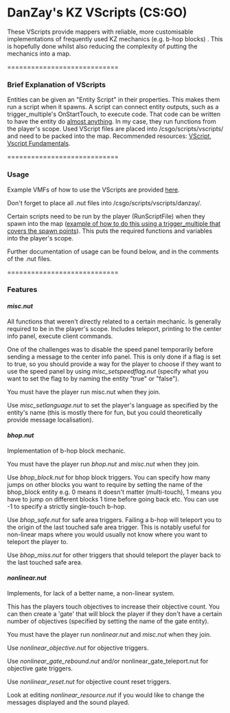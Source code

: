 # DanZay's KZ VScripts (CS:GO)

These VScripts provide mappers with reliable, more customisable implementations of frequently used KZ mechanics (e.g. b-hop blocks) . This is hopefully done whilst also reducing the complexity of putting the mechanics into a map.

============================

### Brief Explanation of VScripts

Entities can be given an "Entity Script" in their properties. This makes them run a script when it spawns. A script can connect entity outputs, such as a trigger_multiple's OnStartTouch, to execute code. That code can be written to have the entity do [almost anything](https://developer.valvesoftware.com/wiki/List_of_Counter-Strike:_Global_Offensive_Script_Functions). In my case, they run functions from the player's scope. Used VScript files are placed into /csgo/scripts/vscripts/ and need to be packed into the map. Recommended resources: [VScript](https://developer.valvesoftware.com/wiki/VScript), [Vscript Fundamentals](https://developer.valvesoftware.com/wiki/Vscript_Fundamentals).

============================

### Usage

Example VMFs of how to use the VScripts are provided [here](example_vmfs).

Don't forget to place all .nut files into /csgo/scripts/vscripts/danzay/.

Certain scripts need to be run by the player (RunScriptFile) when they spawn into the map ([example of how to do this using a trigger_multiple that covers the spawn points](http://i.imgur.com/lCfW3PF.png)). This puts the required functions and variables into the player's scope.

Further documentation of usage can be found below, and in the comments of the .nut files.

============================

### Features

#### *misc.nut*

All functions that weren't directly related to a certain mechanic. Is generally required to be in the player's scope. Includes teleport, printing to the center info panel, execute client commands.

One of the challenges was to disable the speed panel temporarily before sending a message to the center info panel. This is only done if a flag is set to true, so you should provide a way for the player to choose if they want to use the speed panel by using *misc_setspeedflag.nut* (specify what you want to set the flag to by naming the entity "true" or "false").

You must have the player run misc.nut when they join.

Use *misc_setlanguage.nut* to set the player's language as specified by the entity's name (this is mostly there for fun, but you could theoretically provide message localisation).




#### *bhop.nut*

Implementation of b-hop block mechanic.

You must have the player run *bhop.nut* and *misc.nut* when they join.

Use *bhop_block.nut* for bhop block triggers. You can specify how many jumps on other blocks you want to require by setting the name of the bhop_block entity e.g. 0 means it doesn't matter (multi-touch), 1 means you have to jump on different blocks 1 time before going back etc. You can use -1 to specify a strictly single-touch b-hop.

Use *bhop_safe.nut* for safe area triggers. Failing a b-hop will teleport you to the origin of the last touched safe area trigger. This is notably useful for non-linear maps where you would usually not know where you want to teleport the player to.

Use *bhop_miss.nut* for other triggers that should teleport the player back to the last touched safe area.




#### *nonlinear.nut*

Implements, for lack of a better name, a non-linear system.

This has the players touch objectives to increase their objective count. You can then create a 'gate' that will block the player if they don't have a certain number of objectives (specified by setting the name of the gate entity).

You must have the player run *nonlinear.nut* and *misc.nut* when they join.

Use *nonlinear_objective.nut* for objective triggers.

Use *nonlinear_gate_rebound.nut* and/or nonlinear_gate_teleport.nut for objective gate triggers.

Use *nonlinear_reset.nut* for objective count reset triggers.

Look at editing *nonlinear_resource.nut* if you would like to change the messages displayed and the sound played.